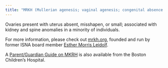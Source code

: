 ```yaml
---
title: "MRKH (Mullerian agenesis; vaginal agenesis; congenital absence of vagina)"
---
```


<p>Ovaries present with uterus absent, misshapen, or small; associated with kidney and spine anomalies in a minority of individuals.  </p>

<p>For more information, please check out <a href="http://mrkhorg.homestead.com/">mrkh.org</a>, founded and run by former <span class="caps">ISNA</span> board member <a href="/about/leidolf">Esther Morris Leidolf</a>.  </p>

<p>A <a href="http://www.youngwomenshealth.org/mrkh_parent.html">Parent/Guardian Guide on <span class="caps">MKRH</span></a> is also available from the Boston Children&#8217;s Hospital.</p>